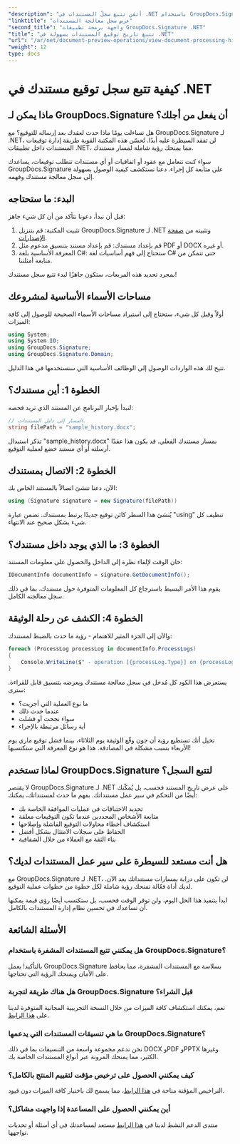```yaml
---
"description": "أتقن تتبع سجلّ المستندات في .NET باستخدام GroupDocs.Signature. يساعدك دليلنا المفصّل على مراقبة عمليات التوقيع وتحسين إدارة سير العمل."
"linktitle": "عرض سجل معالجة المستندات"
"second_title": "واجهة برمجة تطبيقات GroupDocs.Signature .NET"
"title": "تتبع تاريخ توقيع المستندات بسهولة في .NET"
"url": "/ar/net/document-preview-operations/view-document-processing-history/"
"weight": 12
type: docs
---
```

# كيفية تتبع سجل توقيع مستندك في .NET

## ماذا يمكن لـ GroupDocs.Signature أن يفعل من أجلك؟

هل تساءلت يومًا ماذا حدث لعقدك بعد إرساله للتوقيع؟ مع GroupDocs.Signature لـ .NET، لن تفقد السيطرة عليه أبدًا. تُحسّن هذه المكتبة القوية طريقة إدارة توقيعات المستندات داخل تطبيقات .NET، مما يمنحك رؤية شاملة لمسار مستندك.

سواء كنت تتعامل مع عقود أو اتفاقيات أو أي مستندات تتطلب توقيعات، يساعدك GroupDocs.Signature على متابعة كل إجراء. دعنا نستكشف كيفية الوصول بسهولة إلى سجل معالجة مستندك وفهمه.

## البدء: ما ستحتاجه

قبل أن نبدأ، دعونا نتأكد من أن كل شيء جاهز:

1. تثبيت المكتبة: قم بتنزيل GroupDocs.Signature لـ .NET وتثبيته من [صفحة الإصدارات](https://releases.groupdocs.com/signature/net/).
2. قم بإعداد مستندك: قم بإعداد مستند بتنسيق مدعوم مثل PDF أو DOCX أو غيره.
3. المعرفة الأساسية بلغة C#: ستحتاج إلى فهم أساسيات لغة C# حتى تتمكن من متابعة أمثلتنا.

بمجرد تحديد هذه المربعات، ستكون جاهزًا لبدء تتبع سجل مستندك!

## مساحات الأسماء الأساسية لمشروعك

أولاً وقبل كل شيء، ستحتاج إلى استيراد مساحات الأسماء الصحيحة للوصول إلى كافة الميزات:

```csharp
using System;
using System.IO;
using GroupDocs.Signature;
using GroupDocs.Signature.Domain;
```

تتيح لك هذه الواردات الوصول إلى الوظائف الأساسية التي سنستخدمها في هذا الدليل.

## الخطوة 1: أين مستندك؟

لنبدأ بإخبار البرنامج عن المستند الذي تريد فحصه:

```csharp
// المسار إلى دليل المستندات.
string filePath = "sample_history.docx";
```

تذكر استبدال "sample_history.docx" بمسار مستندك الفعلي. قد يكون هذا عقدًا أرسلته أو أي مستند خضع لعملية التوقيع.

## الخطوة 2: الاتصال بمستندك

الآن، دعنا ننشئ اتصالاً بالمستند الخاص بك:

```csharp
using (Signature signature = new Signature(filePath))
```

يُنشئ هذا السطر كائن توقيع جديدًا يرتبط بمستندك. تضمن عبارة "using" تنظيف كل شيء بشكل صحيح عند الانتهاء.

## الخطوة 3: ما الذي يوجد داخل مستندك؟

حان الوقت لإلقاء نظرة إلى الداخل والحصول على معلومات المستند:

```csharp
IDocumentInfo documentInfo = signature.GetDocumentInfo();
```

يقوم هذا الأمر البسيط باسترجاع كل المعلومات المتوفرة حول مستندك، بما في ذلك سجل معالجته الكامل.

## الخطوة 4: الكشف عن رحلة الوثيقة

والآن إلى الجزء المثير للاهتمام - رؤية ما حدث بالضبط لمستندك:

```csharp
foreach (ProcessLog processLog in documentInfo.ProcessLogs)
{
    Console.WriteLine($" - operation [{processLog.Type}] on {processLog.Date.ToShortDateString()}. Succeeded/Failed {processLog.Succeeded}/{processLog.Failed}. Message: {processLog.Message}");
}
```

يستعرض هذا الكود كل مُدخل في سجل معالجة مستندك ويعرضه بتنسيق قابل للقراءة. سترى:
- ما نوع العملية التي أجريت؟
- عندما حدث ذلك
- سواء نجحت أو فشلت
- أية رسائل مرتبطة بالإجراء

تخيل أنك تستطيع رؤية أن جون وقّع الوثيقة يوم الثلاثاء، بينما فشل توقيع ماري يوم الأربعاء بسبب مشكلة في المصادقة. هذا هو نوع المعرفة التي ستكتسبها!

## لماذا تستخدم GroupDocs.Signature لتتبع السجل؟

لا يقتصر GroupDocs.Signature لـ .NET على عرض تاريخ المستند فحسب، بل يُمكّنك أيضًا من التحكم في سير عمل مستنداتك. بفهم ما حدث لمستنداتك، يمكنك:

- تحديد الاختناقات في عمليات الموافقة الخاصة بك
- متابعة الأشخاص المحددين عندما تكون التوقيعات معلقة
- استكشاف أخطاء محاولات التوقيع الفاشلة وإصلاحها
- الحفاظ على سجلات الامتثال بشكل أفضل
- بناء الثقة مع العملاء من خلال الشفافية

## هل أنت مستعد للسيطرة على سير عمل المستندات لديك؟

مع GroupDocs.Signature لـ .NET، لن تكون على دراية بمسارات مستنداتك بعد الآن. لديك أداة فعّالة تمنحك رؤية شاملة لكل خطوة من خطوات عملية التوقيع.

ابدأ بتنفيذ هذا الحل اليوم، ولن توفر الوقت فحسب، بل ستكتسب أيضًا رؤى قيمة يمكنها أن تساعدك في تحسين نظام إدارة المستندات بالكامل.

## الأسئلة الشائعة

### هل يمكنني تتبع المستندات المشفرة باستخدام GroupDocs.Signature؟

بالتأكيد! يعمل GroupDocs.Signature بسلاسة مع المستندات المشفرة، مما يحافظ على الأمان ويمنحك الرؤية التي تحتاجها.

### هل هناك طريقة لتجربة GroupDocs.Signature قبل الشراء؟

نعم، يمكنك استكشاف كافة الميزات من خلال النسخة التجريبية المجانية المتوفرة لدينا على [هذا الرابط](https://releases.groupdocs.com/).

### ما هي تنسيقات المستندات التي يدعمها GroupDocs.Signature؟

نحن ندعم مجموعة واسعة من التنسيقات بما في ذلك DOCX وPDF وPPTX وغيرها الكثير، مما يمنحك المرونة عبر أنواع المستندات الخاصة بك.

### كيف يمكنني الحصول على ترخيص مؤقت لتقييم المنتج بالكامل؟

التراخيص المؤقتة متاحة في [هذا الرابط](https://purchase.groupdocs.com/temporary-license/)، مما يسمح لك باختبار كافة الميزات دون قيود.

### أين يمكنني الحصول على المساعدة إذا واجهت مشاكل؟

منتدى الدعم النشط لدينا في [هذا الرابط](https://forum.groupdocs.com/c/signature/13) مستعد لمساعدتك في أي أسئلة أو تحديات تواجهها.